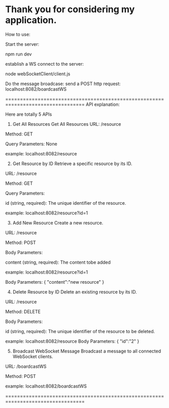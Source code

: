 Thank you for considering my application.
=================================================================================
How to use:

Start the server:

npm run dev

establish a WS connect to the server:

node webSocketClient/client.js 

Do the message broadcase:
send a POST http request: localhost:8082/boardcastWS


=================================================================================
API explanation:

Here are totally 5 APIs

1. Get All Resources
Get All Resources
URL: /resource

Method: GET

Query Parameters: None

example:  localhost:8082/resource


2. Get Resource by ID
Retrieve a specific resource by its ID.

URL: /resource

Method: GET

Query Parameters:

id (string, required): The unique identifier of the resource.

example:  localhost:8082/resource?id=1


3. Add New Resource
Create a new resource.

URL: /resource

Method: POST

Body Parameters:

content (string, required): The content tobe added

example:  localhost:8082/resource?id=1

Body Parameters:
{
    "content":"new resource"
}


4. Delete Resource by ID
Delete an existing resource by its ID.

URL: /resource

Method: DELETE

Body Parameters:

id (string, required): The unique identifier of the resource to be deleted.

example: localhost:8082/resource
Body Parameters:
{
    "id":"2"
}


5. Broadcast WebSocket Message
Broadcast a message to all connected WebSocket clients.

URL: /boardcastWS

Method: POST

example: localhost:8082/boardcastWS

=================================================================================




